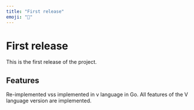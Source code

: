 ```yaml
---
title: "First release"
emoji: "🎉"
---
```


# First release

This is the first release of the project.

## Features

Re-implemented vss implemented in v language in Go.
All features of the V language version are implemented.